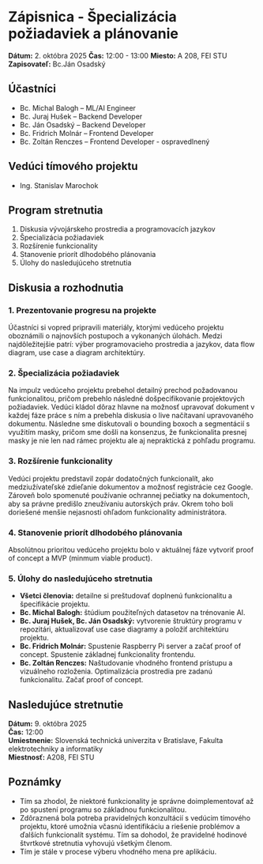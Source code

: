 # Zápisnica - Špecializácia požiadaviek a plánovanie
**Dátum:** 2. októbra 2025
**Čas:** 12:00 - 13:00
**Miesto:** A 208, FEI STU
**Zapisovateľ:** Bc.Ján Osadský

## Účastníci
- Bc. Michal Balogh – ML/AI Engineer  
- Bc. Juraj Hušek – Backend Developer  
- Bc. Ján Osadský – Backend Developer  
- Bc. Fridrich Molnár – Frontend Developer  
- Bc. Zoltán Renczes – Frontend Developer - ospravedlnený

## Vedúci tímového projektu
- Ing. Stanislav Marochok  

## Program stretnutia
1. Diskusia vývojárskeho prostredia a programovacích jazykov  
2. Špecializácia požiadaviek  
3. Rozšírenie funkcionality  
4. Stanovenie priorít dlhodobého plánovania 
5. Úlohy do nasledujúceho stretnutia

## Diskusia a rozhodnutia

### 1. Prezentovanie progresu na projekte

Účastníci si vopred pripravili materiály, ktorými vedúceho projektu oboznámili o najnovších postupoch a vykonaných úlohách. Medzi najdôležitejšie patrí: výber programovacieho prostredia a jazykov, data flow diagram, use case a diagram architektúry.

### 2. Špecializácia požiadaviek

Na impulz vedúceho projektu prebehol detailný prechod požadovanou funkcionalitou, pričom prebehlo následné došpecifikovanie projektových požiadaviek. Vedúci kládol dôraz hlavne na možnosť upravovať dokument v každej fáze práce s ním a prebehla diskusia o live načítavaní upravovaného dokumentu. Následne sme diskutovali o bounding boxoch a segmentácií s využitím masky, pričom sme došli na konsenzus, že funkcionalita presnej masky je nie len nad rámec projektu ale aj nepraktická z pohľadu programu.

### 3. Rozšírenie funkcionality

Vedúci projektu predstavil zopár dodatočných funkcionalít, ako medziužívateľské zdieľanie dokumentov a možnosť registrácie cez Google. Zároveň bolo spomenuté používanie ochrannej pečiatky na dokumentoch, aby sa právne predišlo zneužívaniu autorských práv. Okrem toho boli doriešené menšie nejasnosti ohľadom funkcionality administrátora.

### 4. Stanovenie priorít dlhodobého plánovania 

Absolútnou prioritou vedúceho projektu bolo v aktuálnej fáze vytvoriť proof of concept a MVP (minmum viable product).

### 5. Úlohy do nasledujúceho stretnutia
- **Všetci členovia:** detailne si preštudovať doplnenú funkcionalitu a špecifikácie projektu.  
- **Bc. Michal Balogh:** štúdium použiteľných datasetov na trénovanie AI.  
- **Bc. Juraj Hušek, Bc. Ján Osadský:** vytvorenie štruktúry programu v repozitári, aktualizovať use case diagramy a položiť architektúru projektu.  
- **Bc. Fridrich Molnár:** Spustenie Raspberry Pi server a začať proof of concept. Spustenie základnej funkcionality frontendu. 
- **Bc. Zoltán Renczes:** Naštudovanie vhodného frontend prístupu a vizuálneho rozloženia. Optimalizácia prostredia pre zadanú funkcionalitu. Začať proof of concept.
## Nasledujúce stretnutie
**Dátum:** 9. októbra 2025  
**Čas:** 12:00  
**Umiestnenie:** Slovenská technická univerzita v Bratislave, Fakulta elektrotechniky a informatiky  
**Miestnosť:** A208, FEI STU  

## Poznámky
- Tím sa zhodol, že niektoré funkcionality je správne doimplementovať až po spustení programu so základnou funkcionalitou.  
- Zdôraznená bola potreba pravidelných konzultácií s vedúcim tímového projektu, ktoré umožnia včasnú identifikáciu a riešenie problémov a ďalších funkcionalít systému. Tím sa dohodol, že pravidelné hodinové štvrtkové stretnutia vyhovujú všetkým členom.
- Tím je stále v procese výberu vhodného mena pre aplikáciu.